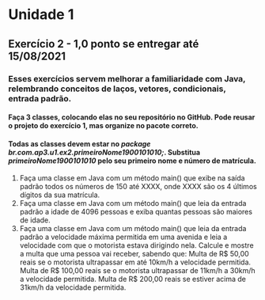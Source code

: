 # Unidade 1
## Exercício 2 - 1,0 ponto se entregar até 15/08/2021
### Esses exercícios servem melhorar a familiaridade com Java, relembrando conceitos de laços, vetores, condicionais, entrada padrão.
#### Faça 3 classes, colocando elas no seu repositório no GitHub. Pode reusar o projeto do exercício 1, mas organize no pacote correto. 
#### Todas as classes devem estar no *package br.com.ap3.u1.ex2.primeiroNome1900101010;*. Substitua *primeiroNome1900101010* pelo seu primeiro nome e número de matrícula.
1. Faça uma classe em Java com um método main() que exibe na saída padrão todos os números de 150 até XXXX, onde XXXX são os 4 últimos dígitos da sua matrícula.
2. Faça uma classe em Java com um método main() que leia da entrada padrão a idade de 4096 pessoas e exiba quantas pessoas são maiores de idade.
3. Faça uma classe em Java com um método main() que leia da entrada padrão a velocidade máxima permitida em uma avenida e leia a velocidade com que o motorista estava dirigindo nela. Calcule e mostre a multa que uma pessoa vai receber, sabendo que:
Multa de R$ 50,00 reais se o motorista ultrapassar em até 10km/h a velocidade permitida.
Multa de R$ 100,00 reais se o motorista ultrapassar de 11km/h a 30km/h a velocidade permitida.
Multa de R$ 200,00 reais se estiver acima de 31km/h da velocidade permitida.
